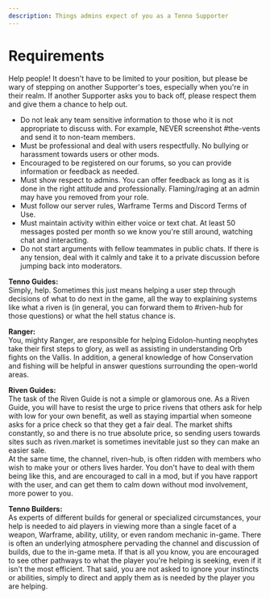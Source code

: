 ```yaml
---
description: Things admins expect of you as a Tenno Supporter
---
```


# Requirements

Help people! It doesn't have to be limited to your position, but please be wary of stepping on another Supporter's toes, especially when you're in their realm. If another Supporter asks you to back off, please respect them and give them a chance to help out.

* Do not leak any team sensitive information to those who it is not appropriate to discuss with. For example, NEVER screenshot \#the-vents and send it to non-team members.
* Must be professional and deal with users respectfully. No bullying or harassment towards users or other mods.
* Encouraged to be registered on our forums, so you can provide information or feedback as needed.
* Must show respect to admins. You can offer feedback as long as it is done in the right attitude and professionally. Flaming/raging at an admin may have you removed from your role.
* Must follow our server rules, Warframe Terms and Discord Terms of Use.
* Must maintain activity within either voice or text chat. At least 50 messages posted per month so we know you're still around, watching chat and interacting.
* Do not start arguments with fellow teammates in public chats. If there is any tension, deal with it calmly and take it to a private discussion before jumping back into moderators.

**Tenno Guides:**  
Simply, help. Sometimes this just means helping a user step through decisions of what to do next in the game, all the way to explaining systems like what a riven is \(in general, you can forward them to \#riven-hub for those questions\) or what the hell status chance is.

**Ranger:**  
You, mighty Ranger, are responsible for helping Eidolon-hunting neophytes take their first steps to glory, as well as assisting in understanding Orb fights on the Vallis. In addition, a general knowledge of how Conservation and fishing will be helpful in answer questions surrounding the open-world areas.

**Riven Guides:**  
The task of the Riven Guide is not a simple or glamorous one. As a Riven Guide, you will have to resist the urge to price rivens that others ask for help with low for your own benefit, as well as staying impartial when someone asks for a price check so that they get a fair deal. The market shifts constantly, so and there is no true absolute price, so sending users towards sites such as riven.market is sometimes inevitable just so they can make an easier sale.   
At the same time, the channel, riven-hub, is often ridden with members who wish to make your or others lives harder. You don't have to deal with them being like this, and are encouraged to call in a mod, but if you have rapport with the user, and can get them to calm down without mod involvement, more power to you.

**Tenno Builders:**  
As experts of different builds for general or specialized circumstances, your help is needed to aid players in viewing more than a single facet of a weapon, Warframe, ability, utility, or even random mechanic in-game. There is often an underlying atmosphere pervading the channel and discussion of builds, due to the in-game meta. If that is all you know, you are encouraged to see other pathways to what the player you're helping is seeking, even if it isn't the most efficient. That said, you are not asked to ignore your instincts or abilities, simply to direct and apply them as is needed by the player you are helping.


